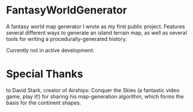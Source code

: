 # FantasyWorldGenerator
A fantasy world map generator I wrote as my first public project. Features several different ways to generate an island terrain map, as well as several tools for writing a procedurally-generated history.

Currently not in active development.

# Special Thanks
to David Stark, creator of Airships: Conquer the Skies (a fantastic video game, play it!) for sharing his map-generation algorithm, which forms the basis for the continent shapes.
